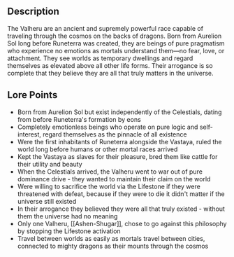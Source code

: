 ## Description

The Valheru are an ancient and supremely powerful race capable of traveling through the cosmos on the backs of dragons. Born from Aurelion Sol long before Runeterra was created, they are beings of pure pragmatism who experience no emotions as mortals understand them—no fear, love, or attachment. They see worlds as temporary dwellings and regard themselves as elevated above all other life forms. Their arrogance is so complete that they believe they are all that truly matters in the universe.

## Lore Points

- Born from Aurelion Sol but exist independently of the Celestials, dating from before Runeterra's formation by eons
- Completely emotionless beings who operate on pure logic and self-interest, regard themselves as the pinnacle of all existence
- Were the first inhabitants of Runeterra alongside the Vastaya, ruled the world long before humans or other mortal races arrived
- Kept the Vastaya as slaves for their pleasure, bred them like cattle for their utility and beauty
- When the Celestials arrived, the Valheru went to war out of pure dominance drive - they wanted to maintain their claim on the world
- Were willing to sacrifice the world via the Lifestone if they were threatened with defeat, because if they were to die it didn't matter if the universe still existed
- In their arrogance they believed they were all that truly existed - without them the universe had no meaning
- Only one Valheru, [[Ashen-Shugar]], chose to go against this philosophy by stopping the Lifestone activation
- Travel between worlds as easily as mortals travel between cities, connected to mighty dragons as their mounts through the cosmos